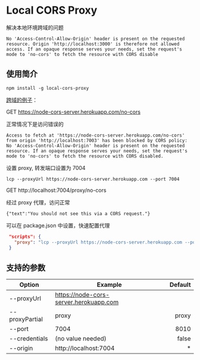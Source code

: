 # Local CORS Proxy

解决本地环境跨域的问题

```
No 'Access-Control-Allow-Origin' header is present on the requested resource. Origin 'http://localhost:3000' is therefore not allowed access. If an opaque response serves your needs, set the request's mode to 'no-cors' to fetch the resource with CORS disable
```

## 使用简介

```
npm install -g local-cors-proxy
```

[跨域的例子](https://node-cors-client.netlify.app/)：

GET https://node-cors-server.herokuapp.com/no-cors

正常情况下是访问错误的

```
Access to fetch at 'https://node-cors-server.herokuapp.com/no-cors' from origin 'http://localhost:7003' has been blocked by CORS policy: No 'Access-Control-Allow-Origin' header is present on the requested resource. If an opaque response serves your needs, set the request's mode to 'no-cors' to fetch the resource with CORS disabled.
```

设置 proxy, 转发端口设置为 7004

```
lcp --proxyUrl https://node-cors-server.herokuapp.com --port 7004
```

GET http://localhost:7004/proxy/no-cors

经过 proxy 代理，访问正常

```
{"text":"You should not see this via a CORS request."}
```

可以在 package.json 中设置，快速配置代理

```package.json
 "scripts": {
   "proxy": "lcp --proxyUrl https://node-cors-server.herokuapp.com --port 7004"
 }
```

## 支持的参数

| Option         | Example               | Default |
| -------------- | --------------------- | ------: |
| --proxyUrl     | https://node-cors-server.herokuapp.com |         |
| --proxyPartial | proxy                 |   proxy |
| --port         | 7004                  |    8010 |
| --credentials  | (no value needed)     |   false |
| --origin       | http://localhost:7004 |       * |
